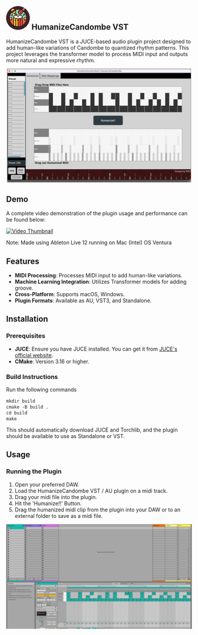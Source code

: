 <!--<img src="./images/Logo-circle32x32.png" alt="Logo" width="40" align="left" hspace="10" />-->



## ![Icon](./images/Logo-circle64x64.png) HumanizeCandombe VST 

HumanizeCandombe VST is a JUCE-based audio plugin project designed to add human-like variations of Candombe to quantized rhythm patterns. This project leverages the transformer model to process MIDI input and outputs more natural and expressive rhythm.

<p align="center">
  <img src="./images/pluginInterface.png" alt="Plugin Interface" width="500"/>
</p>

## Demo

A complete video demonstration of the plugin usage and performance can be found below:

<a href="https://youtu.be/HBgQ2H2ZnPA">
  <img src="https://img.youtube.com/vi/HBgQ2H2ZnPA/hqdefault.jpg" alt="Video Thumbnail" width="400"/>
</a>

Note: Made using Ableton Live 12 running on Mac (Intel) OS Ventura

## Features

- **MIDI Processing**: Processes MIDI input to add human-like variations.
- **Machine Learning Integration**: Utilizes Transformer models for adding groove.
- **Cross-Platform**: Supports macOS, Windows.
- **Plugin Formats**: Available as AU, VST3, and Standalone.

## Installation

### Prerequisites

- **JUCE**: Ensure you have JUCE installed. You can get it from [JUCE's official website](https://juce.com/get-juce).
- **CMake**: Version 3.16 or higher.

### Build Instructions

Run the following commands

```
mkdir build
cmake -B build .
cd build
make
```

This should automatically download JUCE and Torchlib, and the plugin should be available to use as Standalone or VST.


## Usage

### Running the Plugin

1. Open your preferred DAW.
2. Load the HumanizeCandombe VST / AU plugin on a midi track.
3. Drag your midi file into the plugin.
4. Hit the 'Humanize!!' Button.
5. Drag the humanized midi clip from the plugin into your DAW or to an external folder to save as a midi file.

<p align="center">
  <img src="./images/walkthrough.gif" alt="Walkthrough" width="600"/>
</p>
